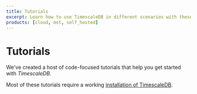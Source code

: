 ```yaml
---
title: Tutorials
excerpt: Learn how to use TimescaleDB in different scenarios with these step-by-step tutorials
products: [cloud, mst, self_hosted]
---
```


# Tutorials

We've created a host of code-focused tutorials that help you get
started with *TimescaleDB*.

Most of these tutorials require a working [installation of TimescaleDB][install-timescale].

<!--- Removing these, as they are no longer current, and we'll need to rewrite
this index entirely anyway. LKB 2023-05-10

### Common scenarios for using TimescaleDB

*   **[Introduction to TimescaleDB][nyc-taxi]**: The tried and true tutorial for learning TimescaleDB.
*   **[Time-series forecasting][Forecasting]**: Use R, Apache MADlib and Python to perform
data analysis and make forecasts on your data.
*   **[Analyze cryptocurrency data][Crypto]**: Use TimescaleDB to analyze historic cryptocurrency data. Learn how to build your own schema, ingest data, and analyze information in TimescaleDB.
*   **[Analyze intraday stock data][Stocks]**: One of the most common uses for time-series data is to collect intraday securities information. Learn how to collect stock data, store it in TimescaleDB, and perform the most common queries.
*   **[Build custom TimescaleDB dashboards][custom-dashboards]**: Learn how to obtain metrics data from TimescaleDB and visualize it using a basic React app.
*   **[Analyze NFL play-by-play data][nfl]**: Investigate more than 20 million rows of data from the 2018 NFL season that tracks the movement of all players on the field. For each play, gain insights into player performance and potential strategies to find better fantasy football draft picks.

### Observability scenarios

*   **[Setup a Prometheus endpoint for managed TimescaleDB][prometheus-mst-endpoint]**: Learn how to create a monitoring system to ingest and analyze Prometheus metrics from your Timescale instance.
*   **[Monitor a Django application with Prometheus][monitor-django-prometheus]**: Use how to use Prometheus to monitor your Django application.

### Integrating with Grafana

*   **[Creating a Grafana dashboard and panel][tutorial-grafana-dashboards]**: Basic tutorial on using Grafana to visualize data in TimescaleDB.
*   **[Visualize Geospatial data in Grafana][tutorial-grafana-geospatial]**: Use the Grafana WorldMap visualization to view your TimescaleDB data.
*   **[Use Grafana variables][tutorial-grafana-variables]**: Filter and customize your Grafana visualizations.
*   **[Visualizing missing data with Grafana][tutorial-grafana-missing-data]**: Learn how to visualize and aggregate missing time-series data in Grafana.
*   **[Setting up Grafana alerts][tutorial-grafana-alerts]**: Configure Grafana to alert you in Slack, PagerDuty, and more.

### Other integrations

*   **[Collect metrics with Telegraf][telegraf]**: Telegraf is an extensible plug-in for collecting and outputting data.
*   **[Visualize data in Tableau][tableau]**: Tableau is a widely used business intelligence tool used to visualize data.

### Additional resources

*   **[Sample datasets][sample-data-sets]**: And if you want to explore on your own
with some sample data, we have some ready-made datasets for you to explore.
*   **[Simulate IoT sensor data][simul-iot-data]**: Simulate a basic IoT sensor dataset
on PostgreSQL or TimescaleDB.
*   **[psql installation][psql]**: `psql` is a terminal-based front-end for PostgreSQL.
Learn how to install `psql` on Mac, Ubuntu, Debian, Windows,
and pick up some valuable `psql` tips and tricks along the way.

-->

[Crypto]: /tutorials/:currentVersion:/analyze-cryptocurrency-data
[Forecasting]: /tutorials/:currentVersion:/time-series-forecast
[Stocks]: /tutorials/:currentVersion:/analyze-intraday-stocks/
[custom-dashboards]: /tutorials/:currentVersion:/custom-timescaledb-dashboards/
[install-timescale]: /getting-started/latest/
[monitor-django-prometheus]: /tutorials/:currentVersion:/monitor-django-with-prometheus
[nfl]: /tutorials/:currentVersion:/nfl-analytics/
[nyc-taxi]: /tutorials/:currentVersion:/nyc-taxi-cab/
[prometheus-mst-endpoint]: /tutorials/:currentVersion:/monitor-mst-with-prometheus/
[psql]: /use-timescale/:currentVersion:/connecting/psql/
[sample-data-sets]: /tutorials/:currentVersion:/sample-datasets
[simul-iot-data]: /tutorials/:currentVersion:/simulate-iot-sensor-data
[tableau]: /tutorials/:currentVersion:/visualize-with-tableau
[telegraf]: /tutorials/:currentVersion:/telegraf-output-plugin
[tutorial-grafana-alerts]: /tutorials/:currentVersion:/grafana/setup-alerts
[tutorial-grafana-dashboards]: /tutorials/:currentVersion:/grafana/create-dashboard-and-panel
[tutorial-grafana-geospatial]: /tutorials/:currentVersion:/grafana/geospatial-dashboards
[tutorial-grafana-missing-data]: /tutorials/:currentVersion:/grafana/visualize-missing-data
[tutorial-grafana-variables]: /tutorials/:currentVersion:/grafana/grafana-variables
